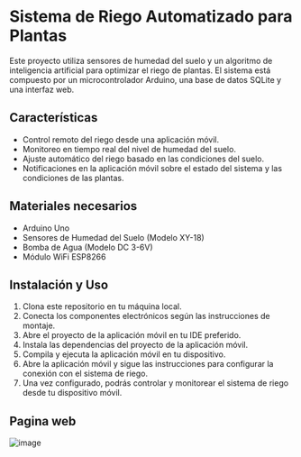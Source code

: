 # Sistema de Riego Automatizado para Plantas

Este proyecto utiliza sensores de humedad del suelo y un algoritmo de inteligencia artificial para optimizar el riego de plantas. El sistema está compuesto por un microcontrolador Arduino, una base de datos SQLite y una interfaz web.

## Características

- Control remoto del riego desde una aplicación móvil.
- Monitoreo en tiempo real del nivel de humedad del suelo.
- Ajuste automático del riego basado en las condiciones del suelo.
- Notificaciones en la aplicación móvil sobre el estado del sistema y las condiciones de las plantas.

## Materiales necesarios

- Arduino Uno
- Sensores de Humedad del Suelo (Modelo XY-18)
- Bomba de Agua (Modelo DC 3-6V)
- Módulo WiFi ESP8266

## Instalación y Uso

1. Clona este repositorio en tu máquina local.
2. Conecta los componentes electrónicos según las instrucciones de montaje.
3. Abre el proyecto de la aplicación móvil en tu IDE preferido.
4. Instala las dependencias del proyecto de la aplicación móvil.
5. Compila y ejecuta la aplicación móvil en tu dispositivo.
6. Abre la aplicación móvil y sigue las instrucciones para configurar la conexión con el sistema de riego.
7. Una vez configurado, podrás controlar y monitorear el sistema de riego desde tu dispositivo móvil.

## Pagina web
![image](https://github.com/IsaacPelayo/PPI-Proyecto-IoT-IA/assets/118319408/8192285d-83cf-49e4-bc26-9761d9c986ea)

